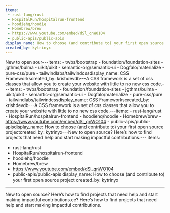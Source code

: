 ```yaml
---
items:
 - rust-lang/rust
 - HospitalRun/hospitalrun-frontend
 - hoodiehq/hoodie
 - Homebrew/brew
 - https://www.youtube.com/embed/dSl_qnWO104
 - public-apis/public-apis
display_name: How to choose (and contribute to) your first open source project
created_by: kytrinyx
---
```

New to open sour---items: - twbs/bootstrap - foundation/foundation-sites - jgthms/bulma - uikit/uikit - semantic-org/semantic-ui - Dogfalo/materialize - pure-css/pure - tailwindlabs/tailwindcssdisplay_name: CSS Frameworkscreated_by: krishdevdb---A CSS framework is a set of css classes that allow you to create your website with little to no new css code.---items: - twbs/bootstrap - foundation/foundation-sites - jgthms/bulma - uikit/uikit - semantic-org/semantic-ui - Dogfalo/materialize - pure-css/pure - tailwindlabs/tailwindcssdisplay_name: CSS Frameworkscreated_by: krishdevdb---A CSS framework is a set of css classes that allow you to create your website with little to no new css code.---items: - rust-lang/rust - HospitalRun/hospitalrun-frontend - hoodiehq/hoodie - Homebrew/brew - https://www.youtube.com/embed/dSl_qnWO104 - public-apis/public-apisdisplay_name: How to choose (and contribute to) your first open source projectcreated_by: kytrinyx---New to open source? Here’s how to find projects that need help and start making impactful contributions.---
items:
 - rust-lang/rust
 - HospitalRun/hospitalrun-frontend
 - hoodiehq/hoodie
 - Homebrew/brew
 - https://www.youtube.com/embed/dSl_qnWO104
 - public-apis/public-apis
display_name: How to choose (and contribute to) your first open source project
created_by: kytrinyx
---
New to open source? Here’s how to find projects that need help and start making impactful contributions.ce? Here’s how to find projects that need help and start making impactful contributions.
